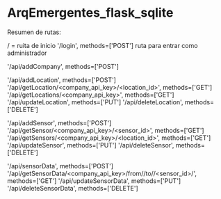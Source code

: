 # ArqEmergentes_flask_sqlite

Resumen de rutas:

/ = ruita de inicio
'/login', methods=['POST']      ruta para entrar como administrador

'/api/addCompany', methods=['POST']

'/api/addLocation', methods=['POST']
'/api/getLocation/<company_api_key>/<location_id>', methods=['GET']
'/api/getLocations/<company_api_key>', methods=['GET']
'/api/updateLocation', methods=['PUT']
'/api/deleteLocation', methods=['DELETE']

'/api/addSensor', methods=['POST']
'/api/getSensor/<company_api_key>/<sensor_id>', methods=['GET']
'/api/getSensors/<company_api_key>/<location_id>', methods=['GET']
'/api/updateSensor', methods=['PUT']
'/api/deleteSensor', methods=['DELETE']

'/api/sensorData', methods=['POST']
'/api/getSensorData/<company_api_key>/from/<time1>/to/<time2>/<sensor_id>/', methods=['GET']
'/api/updateSensorData', methods=['PUT']
'/api/deleteSensorData', methods=['DELETE']



